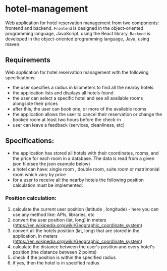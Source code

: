 # hotel-management

Web application for hotel reservation management from two components: frontend and backend.
`Frontend` is designed in the object-oriented programming language, JavaScript, using the React library.
`Backend` is developed in the object-oriented programming language, Java, using maven.

## Requirements
Web application for hotel reservation management with the following specifications:
- the user specifies a radius in kilometers to find all the nearby hotels
- the application lists and displays all hotels found
- the user can select a specific hotel and see all available rooms alongside their prices
- after this, the user can book one, or more of the available rooms
- the application allows the user to cancel their reservation or change the booked room at least two hours before the check-in
- user can leave a feedback (services, cleanliness, etc)

## Specifications:
- the application has stored all hotels with their coordinates, rooms, and the price for each room in a database. The data is read from a given json file(see the json example below)
- a hotel can have: single room , double room, suite room or matrimonial room which vary by price
- for a user to receive all the nearby hotels the following position calculation must be implemented:

### Position calculation:
1. calculate the current user position (latitude , longitude) - here you can use any method like: APIs, libraries, etc
2. convert the user position (lat, long) in meters (https://en.wikipedia.org/wiki/Geographic_coordinate_system)
3. convert all the hotels position (lat, long) that are stored in the application, in meters (https://en.wikipedia.org/wiki/Geographic_coordinate_system)
4. calculate the distance between the user's position and every hotel's position (the distance between 2 points)
5. check if the position is within the specified radius
6. if yes, then the hotel is in specified radius
